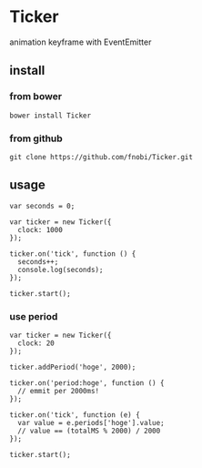 Ticker
======

animation keyframe with EventEmitter

## install

### from bower
```
bower install Ticker
```

### from github
```
git clone https://github.com/fnobi/Ticker.git
```

## usage
```
var seconds = 0;

var ticker = new Ticker({
  clock: 1000
});

ticker.on('tick', function () {
  seconds++;
  console.log(seconds);
});

ticker.start();
```

### use period
```
var ticker = new Ticker({
  clock: 20
});

ticker.addPeriod('hoge', 2000);

ticker.on('period:hoge', function () {
  // emmit per 2000ms!
});

ticker.on('tick', function (e) {
  var value = e.periods['hoge'].value;
  // value == (totalMS % 2000) / 2000
});

ticker.start();
```
